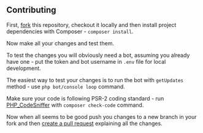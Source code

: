 Contributing
-------------

First, [fork](https://github.com/jacklul/inlinegamesbot/fork) this repository, checkout it locally and then install project dependencies with Composer - `composer install`.

Now make all your changes and test them.

To test the changes you will obviously need a bot, assuming you already have one - put the token and bot username in `.env` file for local development.

The easiest way to test your changes is to run the bot with `getUpdates` method - use `php bot/console loop` command.

Make sure your code is following PSR-2 coding standard - run [PHP_CodeSniffer](https://github.com/squizlabs/PHP_CodeSniffer) with `composer check-code` command.

Now when all seems to be good push you changes to a new branch in your fork and then [create a pull request](https://github.com/jacklul/inlinegamesbot/compare) explaining all the changes.
